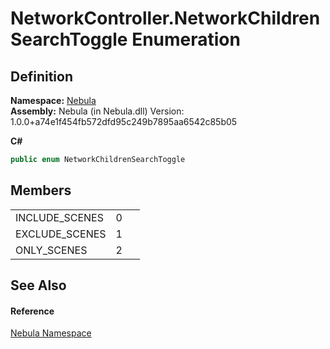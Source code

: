 # NetworkController.NetworkChildrenSearchToggle Enumeration




## Definition
**Namespace:** <a href="N_Nebula">Nebula</a>  
**Assembly:** Nebula (in Nebula.dll) Version: 1.0.0+a74e1f454fb572dfd95c249b7895aa6542c85b05

**C#**
``` C#
public enum NetworkChildrenSearchToggle
```



## Members
<table>
<tr>
<td>INCLUDE_SCENES</td>
<td>0</td>
<td> </td></tr>
<tr>
<td>EXCLUDE_SCENES</td>
<td>1</td>
<td> </td></tr>
<tr>
<td>ONLY_SCENES</td>
<td>2</td>
<td> </td></tr>
</table>

## See Also


#### Reference
<a href="N_Nebula">Nebula Namespace</a>  
